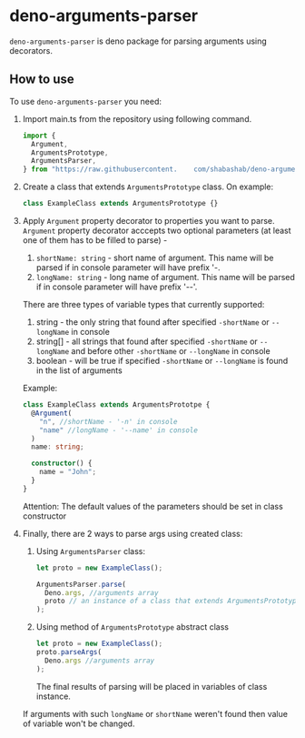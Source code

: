 # deno-arguments-parser

`deno-arguments-parser` is deno package for parsing arguments using decorators.

## How to use

To use `deno-arguments-parser` you need:

1. Import main.ts from the repository using following command.

   ```ts
   import {
     Argument,
     ArgumentsPrototype,
     ArgumentsParser,
   } from "https://raw.githubusercontent.    com/shabashab/deno-arguments-parser/    master/main.ts";
   ```

2. Create a class that extends `ArgumentsPrototype` class. On example:

   ```ts
   class ExampleClass extends ArgumentsPrototype {}
   ```

3. Apply `Argument` property decorator to properties you want to parse. `Argument` property decorator acccepts two optional parameters (at least one of them has to be filled to parse) -

   1. `shortName: string` - short name of argument. This name will be parsed if in console parameter will have prefix '-.
   2. `longName: string` - long name of argument. This name will be parsed if in console parameter will have prefix '--'.

   There are three types of variable types that currently supported:

   1. string - the only string that found after specified `-shortName` or `--longName` in console
   2. string[] - all strings that found after specified `-shortName` or `--longName` and before other `-shortName` or `--longName` in console
   3. boolean - will be true if specified `-shortName` or `--longName` is found in the list of arguments

   Example:

   ```ts
   class ExampleClass extends ArgumentsPrototpe {
     @Argument(
       "n", //shortName - '-n' in console
       "name" //longName - '--name' in console
     )
     name: string;

     constructor() {
       name = "John";
     }
   }
   ```

   Attention: The default values of the parameters should be set in class constructor

4. Finally, there are 2 ways to parse args using created class:

   1. Using `ArgumentsParser` class:

      ```ts
      let proto = new ExampleClass();

      ArgumentsParser.parse(
        Deno.args, //arguments array
        proto // an instance of a class that extends ArgumentsPrototype abstract class
      );
      ```

   2. Using method of `ArgumentsPrototype` abstract class
      ```ts
      let proto = new ExampleClass();
      proto.parseArgs(
        Deno.args //arguments array
      );
      ```
      The final results of parsing will be placed in variables of class instance.

   If arguments with such `longName` or `shortName` weren't found then value of variable won't be changed.
